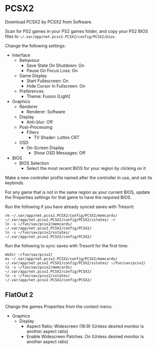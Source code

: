 # PCSX2

Download PCSX2 by PCSX2 from Software.

Scan for PS2 games in your PS2 games folder, and copy your PS2 BIOS files to `~/.var/app/net.pcsx2.PCSX2/config/PCSX2/bios`.

Change the following settings:

- Interface
  - Behaviour
    - Save State On Shutdown: On
    - Pause On Focus Loss: On
  - Game Display
    - Start Fullescreen: On
    - Hide Cursor In Fullscreen: On
  - Preferences
    - Theme: Fusion [Light]
- Graphics
  - Renderer
    - Renderer: Software
  - Display
    - Anti-blur: Off
  - Post-Processing
    - Filters
      - TV Shader: Lottes CRT
  - OSD
    - On-Screen Display
      - Show OSD Messages: Off
- BIOS
  - BIOS Selection
    - Select the most recent BIOS for your region by clicking on it

Make a new controller profile named after the controller in use, and set its keybinds.

For any game that is not in the same region as your current BIOS, update the Properties settings for that game to have the required BIOS.

Run the following if you have already synced saves with Tresorit:

```
rm ~/.var/app/net.pcsx2.PCSX2/config/PCSX2/memcards/ ~/.var/app/net.pcsx2.PCSX2/config/PCSX2/sstates/ -r
ln -s ~/fun/sav/pcsx2/memcards/ ~/.var/app/net.pcsx2.PCSX2/config/PCSX2/
ln -s ~/fun/sav/pcsx2/sstates/ ~/.var/app/net.pcsx2.PCSX2/config/PCSX2/
```

Run the following to sync saves with Tresorit for the first time:

```
mkdir ~/fun/sav/pcsx2/
mv ~/.var/app/net.pcsx2.PCSX2/config/PCSX2/memcards/ ~/.var/app/net.pcsx2.PCSX2/config/PCSX2/sstates/ ~/fun/sav/pcsx2/
ln -s ~/fun/sav/pcsx2/memcards/ ~/.var/app/net.pcsx2.PCSX2/config/PCSX2/
ln -s ~/fun/sav/pcsx2/sstates/ ~/.var/app/net.pcsx2.PCSX2/config/PCSX2/
```

## FlatOut 2

Change the games Properties from the context menu:

- Graphics
  - Display
    - Aspect Ratio: Widescreen (16:9) (Unless desired monitor is another aspect ratio)
    - Enable Widescreen Patches: On (Unless desired monitor is another aspect ratio)
